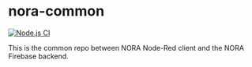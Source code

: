 # nora-common

[![Node.js CI](https://github.com/andrei-tatar/nora-firebase-common/actions/workflows/node.js.yml/badge.svg)](https://github.com/andrei-tatar/nora-firebase-common/actions/workflows/node.js.yml)

This is the common repo between NORA Node-Red client and the NORA Firebase backend.
